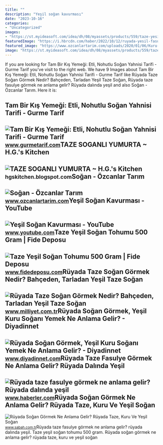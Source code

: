 ```yaml
---
title: ""
description: "Yeşil soğan kavurması"
date: "2023-10-16"
categories:
- "Uncategorized"
images:
- "https://st.myideasoft.com/idea/dh/08/myassets/products/559/taze-yesil-sogan-tohumu-bostan.jpg?revision=1641541761"
featuredImage: "https://i.hbrcdn.com/haber/2022/10/12/ruyada-yesil-fasulye-gormek-ne-anlama-gelir-15353570_7550_amp.jpg"
featured_image: "https://www.ozcanlartarim.com/uploads/2020/01/06/Kuru-Sogan-6cde.jpg"
image: "https://st.myideasoft.com/idea/dh/08/myassets/products/559/taze-yesil-sogan-tohumu-bostan.jpg?revision=1641541761"
---
```


If you are looking for Tam Bir Kış Yemeği: Etli, Nohutlu Soğan Yahnisi Tarifi - Gurme Tarif you've visit to the right web. We have 9 Images about Tam Bir Kış Yemeği: Etli, Nohutlu Soğan Yahnisi Tarifi - Gurme Tarif like Rüyada Taze Soğan Görmek Nedir? Bahçeden, Tarladan Yeşil Taze Soğan, Rüyada taze fasulye görmek ne anlama gelir? Rüyada dalında yeşil and also Soğan - Özcanlar Tarım. Here it is:

Tam Bir Kış Yemeği: Etli, Nohutlu Soğan Yahnisi Tarifi - Gurme Tarif
--------------------------------------------------------------------

 ![Tam Bir Kış Yemeği: Etli, Nohutlu Soğan Yahnisi Tarifi - Gurme Tarif](https://www.gurmetarif.com/wp-content/uploads/2021/12/etli-nohutlu-sogan-yahnisi-tarifi.jpg) <small>www.gurmetarif.com</small>TAZE SOGANLI YUMURTA ~ H.G.'s Kitchen
-------------------------------------

 ![TAZE SOGANLI YUMURTA ~ H.G.'s Kitchen](https://3.bp.blogspot.com/-k4gx4nS4xeQ/VeLNr48Oo1I/AAAAAAAABjM/HDkLTOykE3Y/s1600/Taze%2Bsoganli%2Byumurta.JPG) <small>hgskitchen.blogspot.com</small>Soğan - Özcanlar Tarım
----------------------

 ![Soğan - Özcanlar Tarım](https://www.ozcanlartarim.com/uploads/2020/01/06/Kuru-Sogan-6cde.jpg) <small>www.ozcanlartarim.com</small>Yeşil Soğan Kavurması - YouTube
-------------------------------

 ![Yeşil Soğan Kavurması - YouTube](https://i.ytimg.com/vi/1p2o3j3U5Mw/maxresdefault.jpg) <small>www.youtube.com</small>Taze Yeşil Soğan Tohumu 500 Gram | Fide Deposu
----------------------------------------------

 ![Taze Yeşil Soğan Tohumu 500 Gram | Fide Deposu](https://st.myideasoft.com/idea/dh/08/myassets/products/559/taze-yesil-sogan-tohumu-bostan.jpg?revision=1641541761) <small>www.fidedeposu.com</small>Rüyada Taze Soğan Görmek Nedir? Bahçeden, Tarladan Yeşil Taze Soğan
-------------------------------------------------------------------

 ![Rüyada Taze Soğan Görmek Nedir? Bahçeden, Tarladan Yeşil Taze Soğan](https://i2.milimaj.com/i/milliyet/75/0x410/5fb99f2c55427e1a109a0385.jpg) <small>www.milliyet.com.tr</small>Rüyada Soğan Görmek, Yeşil Kuru Soğanı Yemek Ne Anlama Gelir? - Diyadinnet
--------------------------------------------------------------------------

 ![Rüyada Soğan Görmek, Yeşil Kuru Soğanı Yemek Ne Anlama Gelir? - Diyadinnet](https://www.diyadinnet.com/d/ruya/ruyada-sogan-gormek-yesil-kuru-sogani-yemek-ne-anlama-gelir-8660.jpg) <small>www.diyadinnet.com</small>Rüyada Taze Fasulye Görmek Ne Anlama Gelir? Rüyada Dalında Yeşil
----------------------------------------------------------------

 ![Rüyada taze fasulye görmek ne anlama gelir? Rüyada dalında yeşil](https://i.hbrcdn.com/haber/2022/10/12/ruyada-yesil-fasulye-gormek-ne-anlama-gelir-15353570_7550_amp.jpg) <small>www.haberler.com</small>Rüyada Soğan Görmek Ne Anlama Gelir? Rüyada Taze, Kuru Ve Yeşil Soğan
---------------------------------------------------------------------

 ![Rüyada Soğan Görmek Ne Anlama Gelir? Rüyada Taze, Kuru Ve Yeşil Soğan](https://iasbh.tmgrup.com.tr/98861f/650/344/0/0/724/380?u=https://isbh.tmgrup.com.tr/sbh/2022/04/27/ruyada-sogan-gormek-ne-anlama-gelir-ruyada-taze-kuru-ve-yesil-sogan-dogradigini-ve-yedigini-gormek-anlami-1651067471875.jpg) <small>www.sabah.com.tr</small>Rüyada taze fasulye görmek ne anlama gelir? rüyada dalında yeşil. Taze yeşil soğan tohumu 500 gram. Rüyada soğan görmek ne anlama gelir? rüyada taze, kuru ve yeşil soğan
